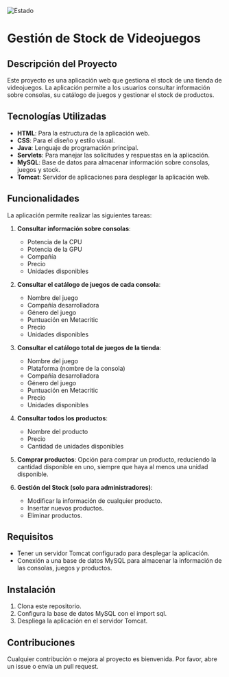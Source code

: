 ![Estado](https://img.shields.io/badge/Estado-Acabado-brightgreen?style=plastic)

# Gestión de Stock de Videojuegos

## Descripción del Proyecto

Este proyecto es una aplicación web que gestiona el stock de una tienda de videojuegos. La aplicación permite a los usuarios consultar información sobre consolas, su catálogo de juegos y gestionar el stock de productos.

## Tecnologías Utilizadas

- **HTML**: Para la estructura de la aplicación web.
- **CSS**: Para el diseño y estilo visual.
- **Java**: Lenguaje de programación principal.
- **Servlets**: Para manejar las solicitudes y respuestas en la aplicación.
- **MySQL**: Base de datos para almacenar información sobre consolas, juegos y stock.
- **Tomcat**: Servidor de aplicaciones para desplegar la aplicación web.

## Funcionalidades

La aplicación permite realizar las siguientes tareas:

1. **Consultar información sobre consolas**:
   - Potencia de la CPU
   - Potencia de la GPU
   - Compañía
   - Precio
   - Unidades disponibles

2. **Consultar el catálogo de juegos de cada consola**:
   - Nombre del juego
   - Compañía desarrolladora
   - Género del juego
   - Puntuación en Metacritic
   - Precio
   - Unidades disponibles

3. **Consultar el catálogo total de juegos de la tienda**:
   - Nombre del juego
   - Plataforma (nombre de la consola)
   - Compañía desarrolladora
   - Género del juego
   - Puntuación en Metacritic
   - Precio
   - Unidades disponibles

4. **Consultar todos los productos**:
   - Nombre del producto
   - Precio
   - Cantidad de unidades disponibles

5. **Comprar productos**: Opción para comprar un producto, reduciendo la cantidad disponible en uno, siempre que haya al menos una unidad disponible.

6. **Gestión del Stock (solo para administradores)**:
   - Modificar la información de cualquier producto.
   - Insertar nuevos productos.
   - Eliminar productos.

## Requisitos

- Tener un servidor Tomcat configurado para desplegar la aplicación.
- Conexión a una base de datos MySQL para almacenar la información de las consolas, juegos y productos.

## Instalación

1. Clona este repositorio.
2. Configura la base de datos MySQL con el import sql.
3. Despliega la aplicación en el servidor Tomcat.

## Contribuciones

Cualquier contribución o mejora al proyecto es bienvenida. Por favor, abre un issue o envía un pull request.
